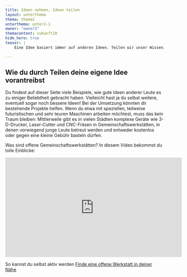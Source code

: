```yaml
---
title: Ideen nehmen, Ideen teilen
layout: unterthema
thema: thema2
unterthema: unter2-1
owner: "owner3"
themacontent: zukunft10
hide_hero: true
teaser: |
    Eine Idee basiert immer auf anderen Ideen. Teilen wir unser Wissen, so profitieren auch wieder andere davon.

---
```


## Wie du durch Teilen deine eigene Idee vorantreibst
Du findest auf dieser Seite viele Beispiele, wie gute Ideen anderer Leute es zu einiger Beliebtheit gebracht haben. Vielleicht hast ja du selbst weitere, eventuell sogar noch bessere Ideen! Bei der Umsetzung könnten dir bestehende Projekte helfen. Wenn du etwa mit speziellen, teilweise futuristischen und sehr teuren Maschinen arbeiten möchtest, muss das kein Traum bleiben: Mittlerweile gibt es in vielen Städten komplexe Geräte wie 3-D-Drucker, Laser-Cutter und CNC-Fräsen in Gemeinschaftswerkstätten, in denen vorwiegend junge Leute betreut werden und entweder kostenlos oder gegen eine kleine Gebühr basteln dürfen.

Was sind offene Gemeinschaftswerkstätten? In diesem Video bekommst du tolle Einblicke:
<div class="videoiframe"><iframe width="560" height="315" src="https://www.youtube.com/embed/YAwxDIHD1bw" frameborder="0" allow="accelerometer; autoplay; encrypted-media; gyroscope; picture-in-picture" allowfullscreen></iframe></div>

<p class="link-list">
        <span class="link-list-headline">So kannst du selbst aktiv werden</span>
        <a class="external-link" href="https://www.offene-werkstaetten.org/werkstatt-suche" target="_blank">Finde eine offene Werkstatt in deiner Nähe</a>
</p>